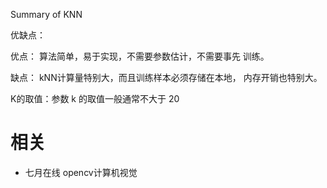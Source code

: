 
Summary of KNN


优缺点：

优点：
算法简单，易于实现，不需要参数估计，不需要事先
训练。

缺点：
kNN计算量特别大，而且训练样本必须存储在本地，
内存开销也特别大。


K的取值：参数 k 的取值一般通常不大于 20




# 相关

- 七月在线 opencv计算机视觉
